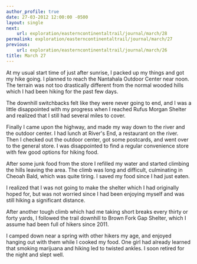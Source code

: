 ```yaml
---
author_profile: true
date: 27-03-2012 12:00:00 -0500
layout: single
next:
    url: exploration/easterncontinentaltrail/journal/march/28
permalink: exploration/easterncontinentaltrail/journal/march/27
previous:
    url: exploration/easterncontinentaltrail/journal/march/26
title: March 27
---
```

At my usual start time of just after sunrise, I packed up my things and got my hike going. I planned to reach the Nantahala Outdoor Center near noon. The terrain was not too drastically different from the normal wooded hills which I had been hiking for the past few days.

The downhill switchbacks felt like they were never going to end, and I was a little disappointed with my progress when I reached Rufus Morgan Shelter and realized that I still had several miles to cover.

Finally I came upon the highway, and made my way down to the river and the outdoor center. I had lunch at River's End, a restaurant on the river. Then I checked out the outdoor center, got some postcards, and went over to the general store. I was disappointed to find a regular convenience store with few good options for hiking food.

After some junk food from the store I refilled my water and started climbing the hills leaving the area. The climb was long and difficult, culminating in Cheoah Bald, which was quite tiring. I saved my food since I had just eaten.

I realized that I was not going to make the shelter which I had originally hoped for, but was not worried since I had been enjoying myself and was still hiking a significant distance.

After another tough climb which had me taking short breaks every thirty or forty yards, I followed the trail downhill to Brown Fork Gap Shelter, which I assume had been full of hikers since 2011.

I camped down near a spring with other hikers my age, and enjoyed hanging out with them while I cooked my food. One girl had already learned that smoking marijuana and hiking led to twisted ankles. I soon retired for the night and slept well.